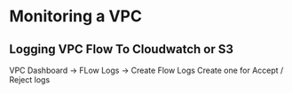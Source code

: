 # Monitoring a VPC

## Logging VPC Flow To Cloudwatch or S3

VPC Dashboard -> FLow Logs -> Create Flow Logs
Create one for Accept / Reject logs
